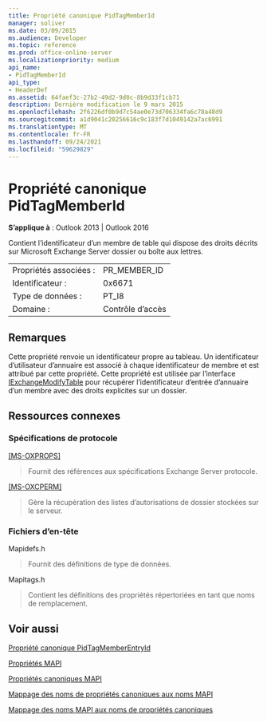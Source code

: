 ```yaml
---
title: Propriété canonique PidTagMemberId
manager: soliver
ms.date: 03/09/2015
ms.audience: Developer
ms.topic: reference
ms.prod: office-online-server
ms.localizationpriority: medium
api_name:
- PidTagMemberId
api_type:
- HeaderDef
ms.assetid: 64faef3c-27b2-49d2-9d0c-8b9d33f1cb71
description: Dernière modification le 9 mars 2015
ms.openlocfilehash: 2f6226df0b9d7c54ae0e73d706334fa6c78a48d9
ms.sourcegitcommit: a1d9041c20256616c9c183f7d1049142a7ac6991
ms.translationtype: MT
ms.contentlocale: fr-FR
ms.lasthandoff: 09/24/2021
ms.locfileid: "59629829"
---
```

# <a name="pidtagmemberid-canonical-property"></a>Propriété canonique PidTagMemberId

  
  
**S’applique à** : Outlook 2013 | Outlook 2016 
  
Contient l’identificateur d’un membre de table qui dispose des droits décrits sur Microsoft Exchange Server dossier ou boîte aux lettres.
  
|||
|:-----|:-----|
|Propriétés associées :  <br/> |PR_MEMBER_ID  <br/> |
|Identificateur :  <br/> |0x6671  <br/> |
|Type de données :  <br/> |PT_I8  <br/> |
|Domaine :  <br/> |Contrôle d’accès  <br/> |
   
## <a name="remarks"></a>Remarques

Cette propriété renvoie un identificateur propre au tableau. Un identificateur d’utilisateur d’annuaire est associé à chaque identificateur de membre et est attribué par cette propriété. Cette propriété est utilisée par l’interface [IExchangeModifyTable](iexchangemodifytableiunknown.md) pour récupérer l’identificateur d’entrée d’annuaire d’un membre avec des droits explicites sur un dossier. 
  
## <a name="related-resources"></a>Ressources connexes

### <a name="protocol-specifications"></a>Spécifications de protocole

[[MS-OXPROPS]](https://msdn.microsoft.com/library/f6ab1613-aefe-447d-a49c-18217230b148%28Office.15%29.aspx)
  
> Fournit des références aux spécifications Exchange Server protocole.
    
[[MS-OXCPERM]](https://msdn.microsoft.com/library/944ddb65-6249-4c34-a46e-363fcd37195e%28Office.15%29.aspx)
  
> Gère la récupération des listes d’autorisations de dossier stockées sur le serveur.
    
### <a name="header-files"></a>Fichiers d’en-tête

Mapidefs.h
  
> Fournit des définitions de type de données.
    
Mapitags.h
  
> Contient les définitions des propriétés répertoriées en tant que noms de remplacement.
    
## <a name="see-also"></a>Voir aussi



[Propriété canonique PidTagMemberEntryId](pidtagmemberentryid-canonical-property.md)


[Propriétés MAPI](mapi-properties.md)
  
[Propriétés canoniques MAPI](mapi-canonical-properties.md)
  
[Mappage des noms de propriétés canoniques aux noms MAPI](mapping-canonical-property-names-to-mapi-names.md)
  
[Mappage des noms MAPI aux noms de propriétés canoniques](mapping-mapi-names-to-canonical-property-names.md)

